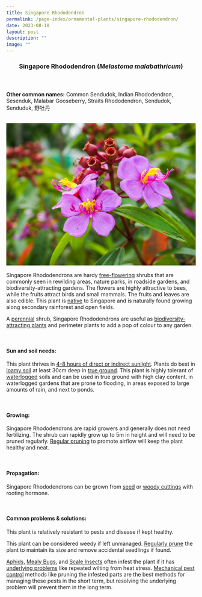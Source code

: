```yaml
---
title: Singapore Rhododendron
permalink: /page-index/ornamental-plants/singapore-rhododendron/
date: 2023-08-18
layout: post
description: ""
image: ""
---
```

<header> 
	<h3>Singapore Rhododendron (<em>Melastoma malabathricum</em>)</h3> 
</header>

<section>
	<p><strong>Other common names:</strong> Common Sendudok, Indian Rhododendron, Sesenduk, Malabar Gooseberry, Straits Rhododendron, Sendudok, Senduduk, 野牡丹</p>
	<br>
</section>

<section>
	<img title="Photo by Jacqueline Chua." src="/images/Plants/SingaporeRhododendron_JacChua.jpg">
	<p>Singapore Rhododendrons are hardy <a href="/learn-more-about-gardening/glossary/#f">free-flowering</a> shrubs that are commonly seen in rewilding areas, nature parks, in roadside gardens, and biodiversity-attracting gardens. The flowers are highly attractive to bees, while the fruits attract birds and small mammals. The fruits and leaves are also edible. This plant is <a href="/page-index/glossary/native-plants/">native</a> to Singapore and is naturally found growing along secondary rainforest and open fields.</p>
	<p>A <a href="/learn-more-about-gardening/glossary/#p">perennial</a> shrub, Singapore Rhododendrons are useful as <a href="/page-index/glossary/biodiversity-attracting-plants/">biodiversity-attracting plants</a> and perimeter plants to add a pop of colour to any garden.</p>
	 <br> 
</section> 
 
<section> 
  <h4>Sun and soil needs:</h4> 
  <p>This plant thrives in <a href="/page-index/horticulture-techniques/gauging-light/">4-8 hours of direct or indirect sunlight</a>. Plants do best in <a href="/page-index/horticulture-techniques/soil/">loamy soil</a> at least 30cm deep in <a href="/page-index/horticulture-techniques/true-ground/">true ground</a>. This plant is highly tolerant of <a href="/page-index/plant-problems/waterlogging/">waterlogged</a> soils and can be used in true ground with high clay content, in waterlogged gardens that are prone to flooding, in areas exposed to large amounts of rain, and next to ponds.</p> 
	<br>
</section>

<section> 
  <h4>Growing:</h4> 
	<p>Singapore Rhododendrons are rapid growers and generally does not need fertilizing. The shrub can rapidly grow up to 5m in height and will need to be pruned regularly. <a href="/page-index/horticulture-techniques/pruning/">Regular pruning</a> to promote airflow will keep the plant healthy and neat.</p> 
	<br> 
</section> 

<section> 
  <h4>Propagation:</h4> 
	<p>Singapore Rhododendrons can be grown from <a href="/page-index/horticulture-techniques/propagating-by-seed/">seed</a> or <a href="/page-index/horticulture-techniques/propagating-by-cuttings/">woody cuttings</a> with rooting hormone.</p> 
	<br> 
</section> 
 
<section> 
  <h4>Common problems &amp; solutions:</h4> 
	<p>This plant is relatively resistant to pests and disease if kept healthy.</p>
	<p>This plant can be considered weedy if left unmanaged. <a href="/page-index/horticulture-techniques/pruning/">Regularly prune</a> the plant to maintain its size and remove accidental seedlings if found.</p>
	<p><a href="/page-index/pests/aphids/">Aphids</a>, <a href="/page-index/pests/mealy-bugs/">Mealy Bugs</a>, and <a href="/page-index/pests/scale-insects/">Scale Insects</a> often infest the plant if it has <a href="/learn-more-about-gardening/plant-problems/">underlying problems</a> like repeated wilting from heat stress. <a href="/page-index/horticulture-techniques/pest-control/">Mechanical pest control</a> methods like pruning the infested parts are the best methods for managing these pests in the short term, but resolving the underlying problem will prevent them in the long term.</p>
	<br> 
</section>